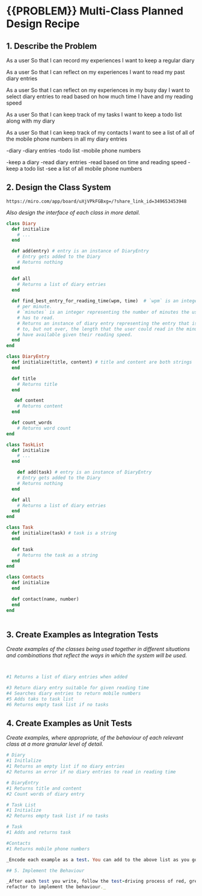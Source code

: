 # {{PROBLEM}} Multi-Class Planned Design Recipe

## 1. Describe the Problem

As a user
So that I can record my experiences
I want to keep a regular diary

As a user
So that I can reflect on my experiences
I want to read my past diary entries

As a user
So that I can reflect on my experiences in my busy day
I want to select diary entries to read based on how much time I have and my reading speed

As a user
So that I can keep track of my tasks
I want to keep a todo list along with my diary

As a user
So that I can keep track of my contacts
I want to see a list of all of the mobile phone numbers in all my diary entries

-diary
-diary entries
-todo list
-mobile phone numbers

-keep a diary
-read diary entries
-read based on time and reading speed
-keep a todo list
-see a list of all mobile phone numbers


## 2. Design the Class System

```
https://miro.com/app/board/uXjVPkFGBxg=/?share_link_id=349653453948
```

_Also design the interface of each class in more detail._

```ruby
class Diary
  def initialize
    # ...
  end

  def add(entry) # entry is an instance of DiaryEntry
    # Entry gets added to the Diary
    # Returns nothing
  end

  def all
    # Returns a list of diary entries
  end
  
  def find_best_entry_for_reading_time(wpm, time)  # `wpm` is an integer representing the number of words the user can read
    # per minute.
    # `minutes` is an integer representing the number of minutes the user
    # has to read.
    # Returns an instance of diary entry representing the entry that is closest
    # to, but not over, the length that the user could read in the minutes they
    # have available given their reading speed.
  end
end

class DiaryEntry
  def initialize(title, content) # title and content are both strings
  end

  def title
    # Returns title
  end

   def content
    # Returns content
  end

  def count_words
    # Returns word count
end

class TaskList
  def initialize
    # ...
  end

    def add(task) # entry is an instance of DiaryEntry
    # Entry gets added to the Diary
    # Returns nothing
  end

  def all
    # Returns a list of diary entries
  end
end

class Task
  def initialize(task) # task is a string
  end

  def task
    # Returns the task as a string
  end
end

class Contacts
  def initialize 
  end

  def contact(name, number)
  end
end
  

```

## 3. Create Examples as Integration Tests

_Create examples of the classes being used together in different situations and
combinations that reflect the ways in which the system will be used._

```ruby


#1 Returns a list of diary entries when added 

#3 Return diary entry suitable for given reading time 
#4 Searches diary entries to return mobile numbers 
#5 Adds taks to task list
#6 Returns empty task list if no tasks

```

## 4. Create Examples as Unit Tests

_Create examples, where appropriate, of the behaviour of each relevant class at
a more granular level of detail._

```ruby
# Diary
#1 Initlalize
#1 Returns an empty list if no diary entries
#2 Returns an error if no diary entries to read in reading time

# DiaryEntry
#1 Returns title and content
#2 Count words of diary entry

# Task List
#1 Initialize
#2 Returns empty task list if no tasks 

# Task
#1 Adds and returns task

#Contacts
#1 Returns mobile phone numbers

_Encode each example as a test. You can add to the above list as you go._

## 5. Implement the Behaviour

_After each test you write, follow the test-driving process of red, green,
refactor to implement the behaviour._

